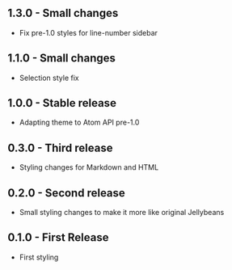 ## 1.3.0 - Small changes
* Fix pre-1.0 styles for line-number sidebar

## 1.1.0 - Small changes
* Selection style fix

## 1.0.0 - Stable release
* Adapting theme to Atom API pre-1.0

## 0.3.0 - Third release
* Styling changes for Markdown and HTML

## 0.2.0 - Second release
* Small styling changes to make it more like original Jellybeans

## 0.1.0 - First Release
* First styling
